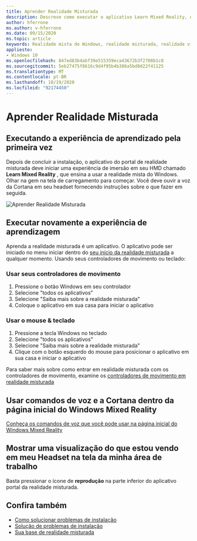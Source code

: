 ```yaml
---
title: Aprender Realidade Misturada
description: Descreve como executar o aplicativo Learn Mixed Reality, que ensina a usar e navegar na realidade mista do Windows.
author: hferrone
ms.author: v-hferrone
ms.date: 09/15/2020
ms.topic: article
keywords: Realidade mista do Windows, realidade misturada, realidade virtual, VR, Sr, tutorial, introdução
appliesto:
- Windows 10
ms.openlocfilehash: 847ed83b4abf39e515359eca43672b3f2708b1c8
ms.sourcegitcommit: 5eb27475f8616c9d4f95b4b386a5bd0d22f41125
ms.translationtype: MT
ms.contentlocale: pt-BR
ms.lasthandoff: 10/19/2020
ms.locfileid: "92174450"
---
```

# <a name="learn-mixed-reality"></a>Aprender Realidade Misturada

## <a name="running-the-learning-experience-for-the-first-time"></a>Executando a experiência de aprendizado pela primeira vez

Depois de concluir a instalação, o aplicativo do portal de realidade misturada deve iniciar uma experiência de imersão em seu HMD chamado **Learn Mixed Reality** , que ensina a usar a realidade mista do Windows. Olhar na gem na tela de carregamento para começar. Você deve ouvir a voz da Cortana em seu headset fornecendo instruções sobre o que fazer em seguida.

![Aprender Realidade Misturada](images/file-learnmixedrealitystart.png)

## <a name="re-run-the-learning-experience"></a>Executar novamente a experiência de aprendizagem

Aprenda a realidade misturada é um aplicativo. O aplicativo pode ser iniciado no menu iniciar dentro do [seu início da realidade misturada](your-mixed-reality-home.md) a qualquer momento. Usando seus controladores de movimento ou teclado:

### <a name="use-your-motion-controllers"></a>Usar seus controladores de movimento

1. Pressione o botão Windows em seu controlador
2. Selecione "todos os aplicativos"
3. Selecione "Saiba mais sobre a realidade misturada"
4. Coloque o aplicativo em sua casa para iniciar o aplicativo

### <a name="use-your-mouse--keyboard"></a>Usar o mouse & teclado

1. Pressione a tecla Windows no teclado
2. Selecione "todos os aplicativos"
3. Selecione "Saiba mais sobre a realidade misturada"
4. Clique com o botão esquerdo do mouse para posicionar o aplicativo em sua casa e iniciar o aplicativo

Para saber mais sobre como entrar em realidade misturada com os controladores de movimento, examine os [controladores de movimento em realidade misturada](controllers-in-wmr.md)

## <a name="use-voice-commands-and-cortana-inside-of-the-windows-mixed-reality-home"></a>Usar comandos de voz e a Cortana dentro da página inicial do Windows Mixed Reality

[Conheça os comandos de voz que você pode usar na página inicial do Windows Mixed Reality](https://support.microsoft.com/en-us/help/4041322/windows-10-speech-in-windows-mixed-reality)

## <a name="show-a-preview-of-what-im-seeing-in-my-headset-on-my-desktops-screen"></a>Mostrar uma visualização do que estou vendo em meu Headset na tela da minha área de trabalho

Basta pressionar o ícone de **reprodução** na parte inferior do aplicativo portal da realidade misturada.

## <a name="see-also"></a>Confira também

* [Como solucionar problemas de instalação](installation_errors.md)
* [Solução de problemas de instalação](set-up-questions.md)
* [Sua base de realidade misturada](your-mixed-reality-home.md)
